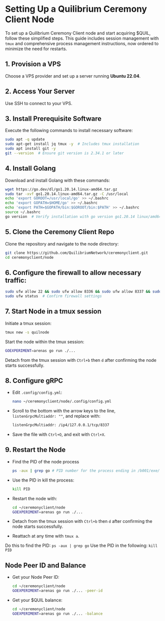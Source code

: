 
# Setting Up a Quilibrium Ceremony Client Node

To set up a Quilibrium Ceremony Client node and start acquiring $QUIL, follow these simplified steps. This guide includes session management with `tmux` and comprehensive process management instructions, now ordered to minimize the need for restarts.

## 1. Provision a VPS

Choose a VPS provider and set up a server running **Ubuntu 22.04**.

## 2. Access Your Server

Use SSH to connect to your VPS.

## 3. Install Prerequisite Software

Execute the following commands to install necessary software:

```bash
sudo apt -q update
sudo apt-get install jq tmux -y  # Includes tmux installation
sudo apt install git -y
git --version  # Ensure git version is 2.34.1 or later
```

## 4. Install Golang

Download and install Golang with these commands:

```bash
wget https://go.dev/dl/go1.20.14.linux-amd64.tar.gz
sudo tar -xvf go1.20.14.linux-amd64.tar.gz -C /usr/local
echo 'export GOROOT=/usr/local/go' >> ~/.bashrc
echo 'export GOPATH=$HOME/go' >> ~/.bashrc
echo 'export PATH=$GOPATH/bin:$GOROOT/bin:$PATH' >> ~/.bashrc
source ~/.bashrc
go version  # Verify installation with go version go1.20.14 linux/amd64
```

## 5. Clone the Ceremony Client Repo

Clone the repository and navigate to the node directory:

```bash
git clone https://github.com/QuilibriumNetwork/ceremonyclient.git
cd ceremonyclient/node
```

## 6. Configure the firewall to allow necessary traffic:

  ```bash
  sudo ufw allow 22 && sudo ufw allow 8336 && sudo ufw allow 8337 && sudo ufw allow 8338 && sudo ufw allow 8317 && sudo ufw allow 8316 && sudo ufw enable
  sudo ufw status  # Confirm firewall settings
  ```

## 7. Start Node in a tmux session

Initiate a tmux session:

```bash
tmux new -s quilnode
```

Start the node within the tmux session:

```bash
GOEXPERIMENT=arenas go run ./...
```

Detach from the tmux session with `Ctrl+b` then `d` after confirming the node starts successfully.

## 8. Configure gRPC
- Edit `.config/config.yml`:

  ```bash
  nano ~/ceremonyclient/node/.config/config.yml
  ```
- Scroll to the bottom with the arrow keys to the line, `listenGrpcMultiaddr: ""`, and replace with:
  ```bash
  listenGrpcMultiaddr: /ip4/127.0.0.1/tcp/8337
  ```
- Save the file with `Ctrl+O`, and exit with `Ctrl+X`.

## 9. Restart the Node

- Find the PID of the node process

  ```bash
  ps -aux | grep go # PID number for the process ending in /b001/exe/node
  ```
- Use the PID in kill the process:
    ```bash
    kill PID 
    ```

- Restart the node with:

  ```bash
  cd ~/ceremonyclient/node
  GOEXPERIMENT=arenas go run ./...
  ```
- Detach from the tmux session with `Ctrl+b` then `d` after confirming the node starts successfully.
- Reattach at any time with `tmux a`.


Do this to find the PID:
```ps -aux | grep go```
Use the PID in the following:
```kill PID```

## Node Peer ID and Balance

- Get your Node Peer ID:

  ```bash
  cd ~/ceremonyclient/node
  GOEXPERIMENT=arenas go run ./... -peer-id
  ```
- Get your $QUIL balance:

  ```bash
  cd ~/ceremonyclient/node
  GOEXPERIMENT=arenas go run ./... -balance
  ```
